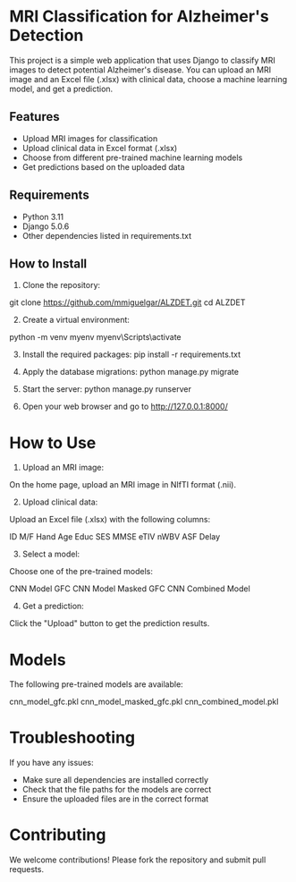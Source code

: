# MRI Classification for Alzheimer's Detection

This project is a simple web application that uses Django to classify MRI images to detect potential Alzheimer's disease. You can upload an MRI image and an Excel file (.xlsx) with clinical data, choose a machine learning model, and get a prediction.

## Features

- Upload MRI images for classification
- Upload clinical data in Excel format (.xlsx)
- Choose from different pre-trained machine learning models
- Get predictions based on the uploaded data

## Requirements

- Python 3.11
- Django 5.0.6
- Other dependencies listed in requirements.txt

## How to Install

1. Clone the repository:

git clone https://github.com/mmiguelgar/ALZDET.git
cd ALZDET

2. Create a virtual environment:

python -m venv myenv
myenv\Scripts\activate

3. Install the required packages:
pip install -r requirements.txt

4. Apply the database migrations:
python manage.py migrate

5. Start the server:
python manage.py runserver

6. Open your web browser and go to http://127.0.0.1:8000/

# How to Use
1. Upload an MRI image:

On the home page, upload an MRI image in NIfTI format (.nii).

2. Upload clinical data:

Upload an Excel file (.xlsx) with the following columns:

ID    M/F    Hand    Age    Educ    SES    MMSE    eTIV    nWBV    ASF    Delay

3. Select a model:

Choose one of the pre-trained models:

CNN Model GFC
CNN Model Masked GFC
CNN Combined Model

4. Get a prediction:

Click the "Upload" button to get the prediction results.

# Models
The following pre-trained models are available:

cnn_model_gfc.pkl
cnn_model_masked_gfc.pkl
cnn_combined_model.pkl

# Troubleshooting
If you have any issues:

- Make sure all dependencies are installed correctly
- Check that the file paths for the models are correct
- Ensure the uploaded files are in the correct format

# Contributing
We welcome contributions! Please fork the repository and submit pull requests.
